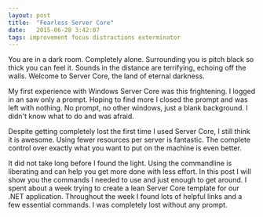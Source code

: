 ```yaml
---
layout: post
title:  "Fearless Server Core"
date:   2015-06-28 3:42:07
tags: improvement focus distractions exterminator
---
```


You are in a dark room. Completely alone. Surrounding you is pitch black so
thick you can feel it. Sounds in the distance are terrifying, echoing off
the walls. Welcome to Server Core, the land of eternal darkness.

My first experience with Windows Server Core was this frightening. I logged in
an saw only a prompt. Hoping to find more I closed the prompt and was left with
nothing. No prompt, no other windows, just a blank background. I didn't know
what to do and was afraid.

Despite getting completely lost the first time I used Server Core, I still
think it is awesome. Using fewer resources per server is fantastic. The
complete control over exactly what you want to put on the machine is even
better.

It did not take long before I found the light. Using the commandline is
liberating and can help you get more done with less effort. In this post I will
show you the commands I needed to use and just enough to get around. I spent
about a week trying to create a lean Server Core template for our .NET
application. Throughout the week I found lots of helpful links and a few
essential commands.
 I was completely lost without any prompt.